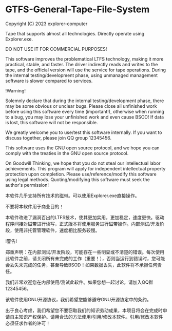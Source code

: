 # GTFS-General-Tape-File-System
Copyright (C) 2023 explorer-computer

Tape that supports almost all technologies. Directly operate using Explorer.exe.

DO NOT USE IT FOR COMMERCIAL PURPOSES!

This software improves the problematical LTFS technology, making it more practical, stable, and faster. The driver indirectly reads and writes to the tape, and the official version will use the service for tape operations. During the internal testing/development phase, using unmanaged management software is slower compared to services.

!Warning!

Solemnly declare that during the internal testing/development phase, there may be some obvious or unclear bugs. Please close all unfinished work before using this software every time (important!), otherwise when running to a bug, you may lose your unfinished work and even cause BSOD! If data is lost, this software will not be responsible.

We greatly welcome you to use/test this software internally. If you want to discuss together, please join QQ group 12345456.

This software uses the GNU open source protocol, and we hope you can comply with the treaties in the GNU open source protocol.

On Goodwill Thinking, we hope that you do not steal our intellectual labor achievements. This program will apply for independent intellectual property protection upon completion. Please use/reference/modify this software using legal methods. Quoting/modifying this software must seek the author's permission!

本软件几乎支持所有技术的磁带。可以使用Explorer.exe直接操作。

不要将本软件用于商业目的！

本软件改进了漏洞百出的LTFS技术，使其更加实用，更加稳定，速度更快。驱动程序间接对磁带进行读写，正式版本将使用服务进行磁带操作。内部测试/开发阶段，使用非托管管理软件，速度相比服务较慢。

!警告!

郑重声明：在内部测试/开发阶段，可能存在一些明显或不清楚的错误。每次使用此软件之前，请关闭所有未完成的工作（重要！），否则当运行到错误时，您可能会丢失未完成的任务，甚至导致BSOD！如果数据丢失，此软件将不承担任何责任。

我们非常欢迎您在内部使用/测试此软件。如果您想一起讨论，请加入QQ群12345456。

该软件使用GNU开源协议，我们希望您能够遵守GNU开源协定中的条约。

出于良心考虑，我们希望您不要窃取我们的知识劳动成果，本项目将会在完成时申请自主知识产权保护。请用合法的方法使用/引用/修改本软件。引用/修改本软件必须征求作者的许可！
